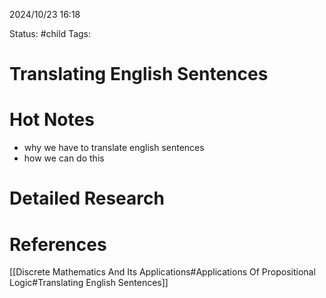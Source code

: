 2024/10/23
16:18

Status: #child
Tags:
# Translating English Sentences


# Hot Notes
- why we have to translate english sentences
- how we can do this
# Detailed Research



# References

[[Discrete Mathematics And Its Applications#Applications Of Propositional Logic#Translating English Sentences]]
